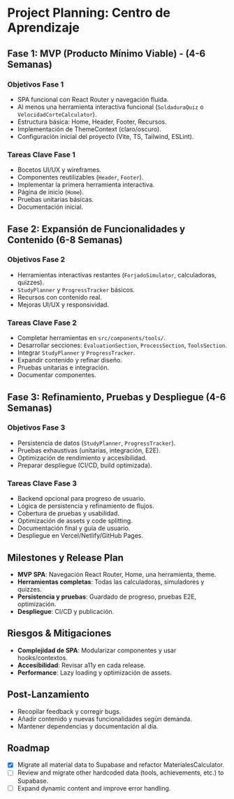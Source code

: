# Project Planning: Centro de Aprendizaje

## Fase 1: MVP (Producto Mínimo Viable) - (4-6 Semanas)

### Objetivos Fase 1

- SPA funcional con React Router y navegación fluida.
- Al menos una herramienta interactiva funcional (`SoldaduraQuiz` o `VelocidadCorteCalculator`).
- Estructura básica: Home, Header, Footer, Recursos.
- Implementación de ThemeContext (claro/oscuro).
- Configuración inicial del proyecto (Vite, TS, Tailwind, ESLint).

### Tareas Clave Fase 1

- Bocetos UI/UX y wireframes.
- Componentes reutilizables (`Header`, `Footer`).
- Implementar la primera herramienta interactiva.
- Página de inicio (`Home`).
- Pruebas unitarias básicas.
- Documentación inicial.

## Fase 2: Expansión de Funcionalidades y Contenido (6-8 Semanas)

### Objetivos Fase 2

- Herramientas interactivas restantes (`ForjadoSimulator`, calculadoras, quizzes).
- `StudyPlanner` y `ProgressTracker` básicos.
- Recursos con contenido real.
- Mejoras UI/UX y responsividad.

### Tareas Clave Fase 2

- Completar herramientas en `src/components/tools/`.
- Desarrollar secciones: `EvaluationSection`, `ProcessSection`, `ToolsSection`.
- Integrar `StudyPlanner` y `ProgressTracker`.
- Expandir contenido y refinar diseño.
- Pruebas unitarias e integración.
- Documentar componentes.

## Fase 3: Refinamiento, Pruebas y Despliegue (4-6 Semanas)

### Objetivos Fase 3

- Persistencia de datos (`StudyPlanner`, `ProgressTracker`).
- Pruebas exhaustivas (unitarias, integración, E2E).
- Optimización de rendimiento y accesibilidad.
- Preparar despliegue (CI/CD, build optimizada).

### Tareas Clave Fase 3

- Backend opcional para progreso de usuario.
- Lógica de persistencia y refinamiento de flujos.
- Cobertura de pruebas y usabilidad.
- Optimización de assets y code splitting.
- Documentación final y guía de usuario.
- Despliegue en Vercel/Netlify/GitHub Pages.

## Milestones y Release Plan

- **MVP SPA**: Navegación React Router, Home, una herramienta, theme.
- **Herramientas completas**: Todas las calculadoras, simuladores y quizzes.
- **Persistencia y pruebas**: Guardado de progreso, pruebas E2E, optimización.
- **Despliegue**: CI/CD y publicación.

## Riesgos & Mitigaciones

- **Complejidad de SPA**: Modularizar componentes y usar hooks/contextos.
- **Accesibilidad**: Revisar a11y en cada release.
- **Performance**: Lazy loading y optimización de assets.

## Post-Lanzamiento

- Recopilar feedback y corregir bugs.
- Añadir contenido y nuevas funcionalidades según demanda.
- Mantener dependencias y documentación al día.

## Roadmap

- [x] Migrate all material data to Supabase and refactor MaterialesCalculator.
- [ ] Review and migrate other hardcoded data (tools, achievements, etc.) to Supabase.
- [ ] Expand dynamic content and improve error handling.
